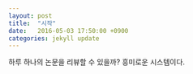 ```yaml
---
layout: post
title:  "시작"
date:   2016-05-03 17:50:00 +0900
categories: jekyll update
---
```


하루 하나의 논문을 리뷰할 수 있을까?
흥미로운 시스템이다.

